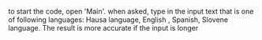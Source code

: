 to start the code, open 'Main'.
when asked, type in the input text that is one of following languages: Hausa language, English , Spanish, Slovene language.
The result is more accurate if the input is longer
